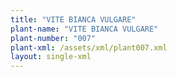 ```yaml
---
title: "VITE BIANCA VULGARE"
plant-name: "VITE BIANCA VULGARE"
plant-number: "007"
plant-xml: /assets/xml/plant007.xml
layout: single-xml
---
```

